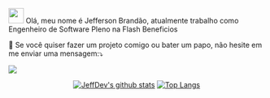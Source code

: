 <p align="left">
  <img src="https://media.giphy.com/media/3og0IAzB7lmOo2q0Ss/giphy.gif" height="30px width="30px" >  
  Olá, meu nome é Jefferson Brandão, atualmente trabalho como Engenheiro de Software Pleno na Flash Beneficios 
</p>

<p align="left">
   💌 Se você quiser fazer um projeto comigo ou bater um papo, não hesite em me enviar uma mensagem:⤵️
</p>
  
  <a href="https://www.linkedin.com/in/j3eff/" alt="Linkedin" target="_blank">
  <img src="https://img.shields.io/badge/-Linkedin-0e76a8?style=for-the-badge&logo=Linkedin&logoColor=white&link=https://www.linkedin.com/in/j3eff/" target="_blank"/></a>
</p> 
<div align="center">
                   
[![JeffDev's github stats](https://github-readme-stats.vercel.app/api?username=J3eff&show_icons=true&theme=radical&bg_color=30,0d0d0d,191919&title_color=fff&text_color=fff&icon_color=79ff97)](https://github.com/anuraghazra/github-readme-stats)
[![Top Langs](https://github-readme-stats.vercel.app/api/top-langs/?username=J3eff&layout=compact&theme=radical&bg_color=30,0d0d0d,191919&title_color=fff&text_color=fff&icon_color=79ff97)](https://github.com/anuraghazra/github-readme-stats)    
                   
</div>
